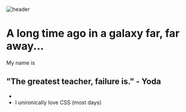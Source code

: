 ![header](https://capsule-render.vercel.app/api?type=wave&color=auto&height=200&text=Welcome)

# A long time ago in a galaxy far, far away...

My name is 

## "The greatest teacher, failure is." - Yoda
- 
- I unironically love CSS (most days)


<div id="section_1" align="center">
</div>
